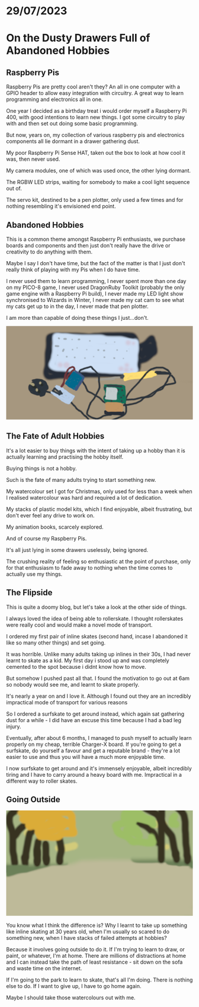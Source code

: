 # 29/07/2023
# On the Dusty Drawers Full of Abandoned Hobbies


## Raspberry Pis

Raspberry Pis are pretty cool aren't they? An all in one computer with a GPIO header to allow easy integration with circuitry. A great way to learn programming and electronics all in one.

One year I decided as a birthday treat i would order myself a Raspberry Pi 400, with good intentions to learn new things. I got some circuitry to play with and then set out doing some basic programming.

But now, years on, my collection of various raspberry pis and electronics components all lie dormant in a drawer gathering dust.

My poor Raspberry Pi Sense HAT, taken out the box to look at how cool it was, then never used.

My camera modules, one of which was used once, the other lying dormant.

The RGBW LED strips, waiting for somebody to make a cool light sequence out of.

The servo kit, destined to be a pen plotter, only used a few times and for nothing resembling it's envisioned end point.

## Abandoned Hobbies

This is a common theme amongst Raspberry Pi enthusiasts, we purchase boards and components and then just don't really have the drive or creativity to do anything with them.

Maybe I say I don't have time, but the fact of the matter is that I just don't really think of playing with my Pis when I do have time.

I never used them to learn programming, I never spent more than one day on my PICO-8 game, I never used DragonRuby Toolkit (probably the only game engine with a Raspberry Pi build), I never made my LED light show synchronised to Wizards in Winter, I never made my cat cam to see what my cats get up to in the day, I never made that pen plotter.

I am more than capable of doing these things I just...don't.

![A stack of sad, unused Raspberry Pis and electronics equipment](/images/blog/2023/hobbies.png)

## The Fate of Adult Hobbies

It's a lot easier to buy things with the intent of taking up a hobby than it is actually learning and practising the hobby itself.

Buying things is not a hobby.

Such is the fate of many adults trying to start something new.

My watercolour set I got for Christmas, only used for less than a week when I realised watercolour was hard and required a lot of dedication.

My stacks of plastic model kits, which I find enjoyable, albeit frustrating, but don't ever feel any drive to work on.

My animation books, scarcely explored.

And of course my Raspberry Pis.

It's all just lying in some drawers uselessly, being ignored.

The crushing reality of feeling so enthusiastic at the point of purchase, only for that enthusiasm to fade away to nothing when the time comes to actually use my things.

## The Flipside

This is quite a doomy blog, but let's take a look at the other side of things.

I always loved the idea of being able to rollerskate. I thought rollerskates were really cool and would make a novel mode of transport.

I ordered my first pair of inline skates (second hand, incase I abandoned it like so many other things) and set going.

It was horrible. Unlike many adults taking up inlines in their 30s, I had never learnt to skate as a kid. My first day i stood up and was completely cemented to the spot because i didnt know how to move.

But somehow I pushed past all that. I found the motivation to go out at 6am so nobody would see me, and learnt to skate properly.

It's nearly a year on and I love it. Although I found out they are an incredibly impractical mode of transport for various reasons

So I ordered a surfskate to get around instead, which again sat gathering dust for a while - I did have an excuse this time because I had a bad leg injury.

Eventually, after about 6 months, I managed to push myself to actually learn properly on my cheap, terrible Charger-X board. If you're going to get a surfskate, do yourself a favour and get a reputable brand - they're a lot easier to use and thus you will have a much more enjoyable time.

I now surfskate to get around and it's immensely enjoyable, albeit incredibly tiring and I have to carry around a heavy board with me. Impractical in a different way to roller skates.

## Going Outside

![An outdoor scene](/images/blog/2023/outside.png)

You know what I think the difference is? Why I learnt to take up something like inline skating at 30 years old, when I'm usually so scared to do something new, when I have stacks of failed attempts at hobbies?

Because it involves going outside to do it. If I'm trying to learn to draw, or paint, or whatever, I'm at home. There are millions of distractions at home and I can instead take the path of least resistance - sit down on the sofa and waste time on the internet.

If I'm going to the park to learn to skate, that's all I'm doing. There is nothing else to do. If I want to give up, I have to go home again.

Maybe I should take those watercolours out with me.